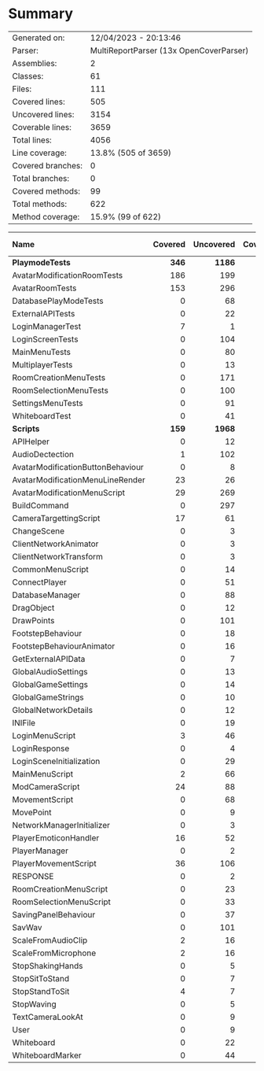 ﻿# Summary
|||
|:---|:---|
| Generated on: | 12/04/2023 - 20:13:46 |
| Parser: | MultiReportParser (13x OpenCoverParser) |
| Assemblies: | 2 |
| Classes: | 61 |
| Files: | 111 |
| Covered lines: | 505 |
| Uncovered lines: | 3154 |
| Coverable lines: | 3659 |
| Total lines: | 4056 |
| Line coverage: | 13.8% (505 of 3659) |
| Covered branches: | 0 |
| Total branches: | 0 |
| Covered methods: | 99 |
| Total methods: | 622 |
| Method coverage: | 15.9% (99 of 622) |

|**Name**|**Covered**|**Uncovered**|**Coverable**|**Total**|**Line coverage**|**Covered**|**Total**|**Branch coverage**|**Covered**|**Total**|**Method coverage**|
|:---|---:|---:|---:|---:|---:|---:|---:|---:|---:|---:|---:|
|**PlaymodeTests**|**346**|**1186**|**1532**|**1477**|**22.5%**|**0**|**0**|****|**69**|**281**|**24.5%**|
|AvatarModificationRoomTests|186|199|385|328|48.3%|0|0||46|79|58.2%|
|AvatarRoomTests|153|296|449|259|34%|0|0||21|65|32.3%|
|DatabasePlayModeTests|0|68|68|79|0%|0|0||0|8|0%|
|ExternalAPITests|0|22|22|27|0%|0|0||0|4|0%|
|LoginManagerTest|7|1|8|28|87.5%|0|0||2|2|100%|
|LoginScreenTests|0|104|104|204|0%|0|0||0|20|0%|
|MainMenuTests|0|80|80|126|0%|0|0||0|15|0%|
|MultiplayerTests|0|13|13|29|0%|0|0||0|2|0%|
|RoomCreationMenuTests|0|171|171|144|0%|0|0||0|34|0%|
|RoomSelectionMenuTests|0|100|100|92|0%|0|0||0|20|0%|
|SettingsMenuTests|0|91|91|92|0%|0|0||0|26|0%|
|WhiteboardTest|0|41|41|69|0%|0|0||0|6|0%|
|**Scripts**|**159**|**1968**|**2127**|**2596**|**7.4%**|**0**|**0**|****|**30**|**341**|**8.7%**|
|APIHelper|0|12|12|19|0%|0|0||0|2|0%|
|AudioDectection|1|102|103|137|0.9%|0|0||1|15|6.6%|
|AvatarModificationButtonBehaviour|0|8|8|20|0%|0|0||0|2|0%|
|AvatarModificationMenuLineRender|23|26|49|44|46.9%|0|0||3|6|50%|
|AvatarModificationMenuScript|29|269|298|306|9.7%|0|0||5|39|12.8%|
|BuildCommand|0|297|297|291|0%|0|0||0|30|0%|
|CameraTargettingScript|17|61|78|68|21.7%|0|0||3|11|27.2%|
|ChangeScene|0|3|3|11|0%|0|0||0|1|0%|
|ClientNetworkAnimator|0|3|3|14|0%|0|0||0|1|0%|
|ClientNetworkTransform|0|3|3|14|0%|0|0||0|1|0%|
|CommonMenuScript|0|14|14|21|0%|0|0||0|4|0%|
|ConnectPlayer|0|51|51|66|0%|0|0||0|4|0%|
|DatabaseManager|0|88|88|103|0%|0|0||0|24|0%|
|DragObject|0|12|12|27|0%|0|0||0|3|0%|
|DrawPoints|0|101|101|143|0%|0|0||0|5|0%|
|FootstepBehaviour|0|18|18|27|0%|0|0||0|4|0%|
|FootstepBehaviourAnimator|0|16|16|21|0%|0|0||0|4|0%|
|GetExternalAPIData|0|7|7|16|0%|0|0||0|2|0%|
|GlobalAudioSettings|0|13|13|18|0%|0|0||0|6|0%|
|GlobalGameSettings|0|14|14|19|0%|0|0||0|2|0%|
|GlobalGameStrings|0|10|10|12|0%|0|0||0|4|0%|
|GlobalNetworkDetails|0|12|12|40|0%|0|0||0|1|0%|
|INIFile|0|19|19|39|0%|0|0||0|5|0%|
|LoginMenuScript|3|46|49|50|6.1%|0|0||1|8|12.5%|
|LoginResponse|0|4|4|17|0%|0|0||0|8|0%|
|LoginSceneInitialization|0|29|29|0|0%|0|0||0|1|0%|
|MainMenuScript|2|66|68|80|2.9%|0|0||1|22|4.5%|
|ModCameraScript|24|88|112|51|21.4%|0|0||6|11|54.5%|
|MovementScript|0|68|68|138|0%|0|0||0|7|0%|
|MovePoint|0|9|9|27|0%|0|0||0|3|0%|
|NetworkManagerInitializer|0|3|3|13|0%|0|0||0|1|0%|
|PlayerEmoticonHandler|16|52|68|59|23.5%|0|0||4|22|18.1%|
|PlayerManager|0|2|2|0|0%|0|0||0|2|0%|
|PlayerMovementScript|36|106|142|99|25.3%|0|0||3|9|33.3%|
|RESPONSE|0|2|2|17|0%|0|0||0|4|0%|
|RoomCreationMenuScript|0|23|23|33|0%|0|0||0|7|0%|
|RoomSelectionMenuScript|0|33|33|37|0%|0|0||0|13|0%|
|SavingPanelBehaviour|0|37|37|59|0%|0|0||0|7|0%|
|SavWav|0|101|101|175|0%|0|0||0|7|0%|
|ScaleFromAudioClip|2|16|18|31|11.1%|0|0||1|6|16.6%|
|ScaleFromMicrophone|2|16|18|31|11.1%|0|0||1|6|16.6%|
|StopShakingHands|0|5|5|11|0%|0|0||0|2|0%|
|StopSitToStand|0|7|7|14|0%|0|0||0|2|0%|
|StopStandToSit|4|7|11|14|36.3%|0|0||1|3|33.3%|
|StopWaving|0|5|5|11|0%|0|0||0|2|0%|
|TextCameraLookAt|0|9|9|16|0%|0|0||0|2|0%|
|User|0|9|9|11|0%|0|0||0|2|0%|
|Whiteboard|0|22|22|39|0%|0|0||0|4|0%|
|WhiteboardMarker|0|44|44|87|0%|0|0||0|4|0%|
